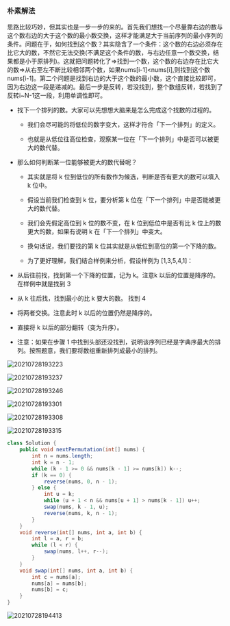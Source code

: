   ### 朴素解法

  思路比较巧妙，但其实也是一步一步的来的。首先我们想找一个尽量靠右边的数与这个数右边的大于这个数的最小数交换，这样才能满足大于当前序列的最小序列的条件。问题在于，如何找到这个数？其实隐含了一个条件：这个数的右边必须存在比它大的数，不然它无法交换(不满足这个条件的数，与右边任意一个数交换，结果都是小于原排列)。这就把问题转化了=>找到一个数，这个数的右边存在比它大的数=>从右至左不断比较相邻两个数，如果nums[i-1]<nums[i],则找到这个数nums[i-1]。第二个问题是找到右边的大于这个数的最小数，这个直接比较即可，因为右边这一段是递减的。最后一步是反转，若没找到，整个数组反转，若找到了反转i~N-1这一段，利用单调性即可。


  * 找下一个排列的数。大家可以先想想大脑来是怎么完成这个找数的过程的。

    * 我们会尽可能的将低位的数字变大，这样才符合「下一个排列」的定义。

    * 也就是从低位往高位检查，观察某一位在「下一个排列」中是否可以被更大的数代替。

* 那么如何判断某一位能够被更大的数代替呢？

    * 其实就是将 k 位到低位的所有数作为候选，判断是否有更大的数可以填入 k 位中。

    * 假设当前我们检查到 k 位，要分析第 k 位在「下一个排列」中是否能被更大的数代替。

    * 我们会先假定高位到 k 位的数不变，在 k 位到低位中是否有比 k 位上的数更大的数，如果有说明 k 在「下一个排列」中变大。

    * 换句话说，我们要找的第 k 位其实就是从低位到高位的第一个下降的数。

    * 为了更好理解，我们结合样例来分析，假设样例为 [1,3,5,4,1]：

* 从后往前找，找到第一个下降的位置，记为 k。注意k 以后的位置是降序的。 在样例中就是找到 3

* 从 k 往后找，找到最小的比 k 要大的数。 找到 4

* 将两者交换。注意此时 k 以后的位置仍然是降序的。

* 直接将 k 以后的部分翻转（变为升序）。

* 注意：如果在步骤 1 中找到头部还没找到，说明该序列已经是字典序最大的排列。按照题意，我们要将数组重新排列成最小的排列。

![20210728193223](https://i.loli.net/2021/07/29/OqE9S8UrBXoP4Ne.png)

![20210728193237](https://i.loli.net/2021/07/29/3hOxePakbNCB4HM.png)

![20210728193246](https://i.loli.net/2021/07/29/lNzr45OJnpMdA71.png)

![20210728193301](https://i.loli.net/2021/07/29/yKnF5XOjCW9iN2P.png)

![20210728193308](https://i.loli.net/2021/07/29/RMdPOBfKDQrWEU2.png)

![20210728193315](https://i.loli.net/2021/07/29/MV3jr12TQ6KNF4t.png)

```java
class Solution {
    public void nextPermutation(int[] nums) {
        int n = nums.length;
        int k = n - 1;
        while (k - 1 >= 0 && nums[k - 1] >= nums[k]) k--;
        if (k == 0) {
            reverse(nums, 0, n - 1);
        } else {
            int u = k;
            while (u + 1 < n && nums[u + 1] > nums[k - 1]) u++;
            swap(nums, k - 1, u);
            reverse(nums, k, n - 1);
        }
    }
    void reverse(int[] nums, int a, int b) {
        int l = a, r = b;
        while (l < r) {
            swap(nums, l++, r--);
        }
    }
    void swap(int[] nums, int a, int b) {
        int c = nums[a];
        nums[a] = nums[b];
        nums[b] = c;
    }
}
```
![20210728194413](https://i.loli.net/2021/07/29/eMqoctiJhnVE3HU.png)